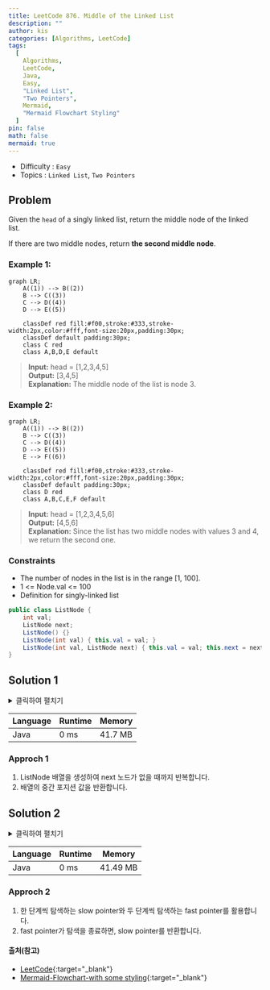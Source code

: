 ```yaml
---
title: LeetCode 876. Middle of the Linked List
description: ""
author: kis
categories: [Algorithms, LeetCode]
tags:
  [
    Algorithms,
    LeetCode,
    Java,
    Easy,
    "Linked List",
    "Two Pointers",
    Mermaid,
    "Mermaid Flowchart Styling"
  ]
pin: false
math: false
mermaid: true
---
```


- Difficulty : `Easy`
- Topics : `Linked List`, `Two Pointers`

## Problem

Given the `head` of a singly linked list, return the middle node of the linked list.

If there are two middle nodes, return **the second middle node**.

### Example 1:

```mermaid
graph LR;    
    A((1)) --> B((2))
    B --> C((3))
    C --> D((4))
    D --> E((5))

    classDef red fill:#f00,stroke:#333,stroke-width:2px,color:#fff,font-size:20px,padding:30px;
    classDef default padding:30px;
    class C red
    class A,B,D,E default
```  

> **Input:** head = [1,2,3,4,5]     
> **Output:** [3,4,5]  
> **Explanation:** The middle node of the list is node 3.    



### Example 2:

```mermaid
graph LR;    
    A((1)) --> B((2))
    B --> C((3))
    C --> D((4))
    D --> E((5))
    E --> F((6))

    classDef red fill:#f00,stroke:#333,stroke-width:2px,color:#fff,font-size:20px,padding:30px;
    classDef default padding:30px;
    class D red
    class A,B,C,E,F default
```  

> **Input:** head = [1,2,3,4,5,6]    
> **Output:** [4,5,6]    
> **Explanation:** Since the list has two middle nodes with values 3 and 4, we return the second one.


### Constraints

- The number of nodes in the list is in the range [1, 100].
- 1 <= Node.val <= 100
- Definition for singly-linked list
```java
public class ListNode {
    int val;
    ListNode next;
    ListNode() {}
    ListNode(int val) { this.val = val; }
    ListNode(int val, ListNode next) { this.val = val; this.next = next; }
}
```

## Solution 1

<details>
<summary>클릭하여 펼치기</summary>
<div markdown="1">
```java
class Solution {
    public ListNode middleNode(ListNode head) {
        ListNode[] nodes = new ListNode[100];
        int t = 0;
        while (head != null) {
            nodes[t++] = head;
            head = head.next;
        }
        return nodes[t / 2];
    }
}
```
</div>
</details>

| Language | Runtime | Memory |
| --- | --- | --- |
| Java | 0 ms | 41.7 MB |

### Approch 1

1. ListNode 배열을 생성하여 next 노드가 없을 때까지 반복합니다.
2. 배열의 중간 포지션 값을 반환합니다.

## Solution 2

<details>
<summary>클릭하여 펼치기</summary>
<div markdown="1">
```java
class Solution {
    public ListNode middleNode(ListNode head) {
        ListNode slow = head, fast = head;
        while (fast != null && fast.next != null) {
            slow = slow.next;
            fast = fast.next.next;
        }
        return slow;
    }
}
```
</div>
</details>

| Language | Runtime | Memory |
| --- | --- | --- |
| Java | 0 ms | 41.49 MB |


### Approch 2

1. 한 단계씩 탐색하는 slow pointer와 두 단계씩 탐색하는 fast pointer를 활용합니다.
2. fast pointer가 탐색을 종료하면, slow pointer를 반환합니다.


#### 출처(참고)

- [LeetCode](https://leetcode.com/problems/middle-of-the-linked-list/){:target="\_blank"}
- [Mermaid-Flowchart-with some styling](https://mermaid.js.org/syntax/examples.html#larger-flowchart-with-some-styling){:target="\_blank"}
